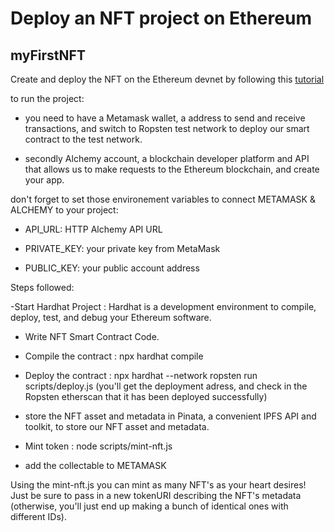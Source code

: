 # Deploy an NFT project on Ethereum

## myFirstNFT

Create and deploy the NFT on the Ethereum devnet by following this [tutorial](https://ethereum.org/en/developers/tutorials/how-to-write-and-deploy-an-nft/)

to run the project: 

- you need to have a Metamask wallet, a address to send and receive transactions, and switch to Ropsten test network to deploy our smart contract to the test network.

- secondly Alchemy account, a blockchain developer platform and API that allows us to make requests to the Ethereum blockchain, and create your app. 

don't forget to set those environement variables to connect METAMASK & ALCHEMY to your project:

- API_URL: HTTP Alchemy API URL

- PRIVATE_KEY: your private key from MetaMask

- PUBLIC_KEY: your public account address

Steps followed:

-Start Hardhat Project : Hardhat is a development environment to compile, deploy, test, and debug your Ethereum software.

- Write NFT Smart Contract Code.

- Compile the contract : npx hardhat compile

- Deploy the contract : npx hardhat --network ropsten run scripts/deploy.js (you'll get the deployment adress, and check in the Ropsten etherscan that it has been deployed successfully)
  
- store the NFT asset and metadata in Pinata, a convenient IPFS API and toolkit, to store our NFT asset and metadata.

- Mint token : node scripts/mint-nft.js

- add the collectable to METAMASK

Using the mint-nft.js you can mint as many NFT's as your heart desires! Just be sure to pass in a new tokenURI describing the NFT's 
metadata (otherwise, you'll just end up making a bunch of identical ones with different IDs).
